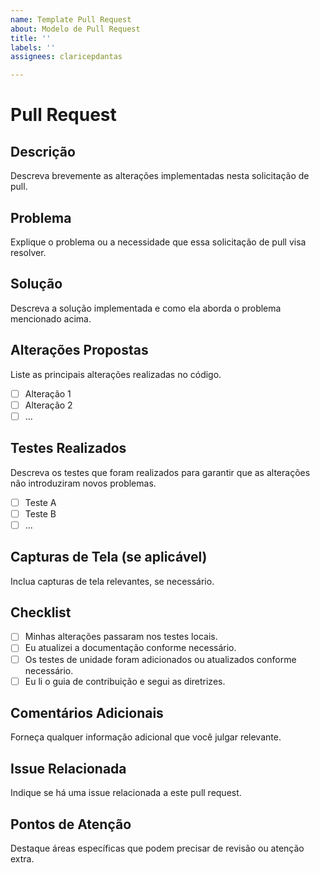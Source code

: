 ```yaml
---
name: Template Pull Request
about: Modelo de Pull Request
title: ''
labels: ''
assignees: claricepdantas

---
```


# Pull Request

## Descrição

Descreva brevemente as alterações implementadas nesta solicitação de pull.

## Problema

Explique o problema ou a necessidade que essa solicitação de pull visa resolver.

## Solução

Descreva a solução implementada e como ela aborda o problema mencionado acima.

## Alterações Propostas

Liste as principais alterações realizadas no código.

- [ ] Alteração 1
- [ ] Alteração 2
- [ ] ...

## Testes Realizados

Descreva os testes que foram realizados para garantir que as alterações não introduziram novos problemas.

- [ ] Teste A
- [ ] Teste B
- [ ] ...

## Capturas de Tela (se aplicável)

Inclua capturas de tela relevantes, se necessário.

## Checklist

- [ ] Minhas alterações passaram nos testes locais.
- [ ] Eu atualizei a documentação conforme necessário.
- [ ] Os testes de unidade foram adicionados ou atualizados conforme necessário.
- [ ] Eu li o guia de contribuição e segui as diretrizes.

## Comentários Adicionais

Forneça qualquer informação adicional que você julgar relevante.

## Issue Relacionada

Indique se há uma issue relacionada a este pull request.

## Pontos de Atenção

Destaque áreas específicas que podem precisar de revisão ou atenção extra.
